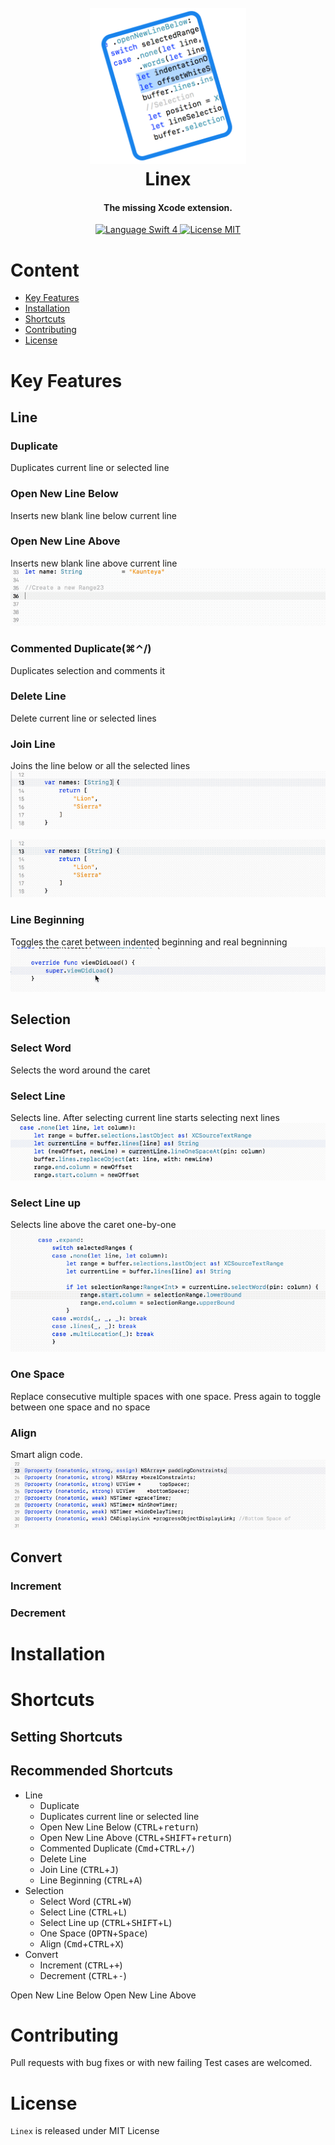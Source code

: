 <h1 align="center">
  <br>
  <img src="/Linex/Assets.xcassets/AppIcon.appiconset/AppIcon_256@2x.png" alt="Markdownify" width="250">
  <br> Linex <br>
</h1>

<h4 align="center">The missing Xcode extension.</h4>

<p align="center">
  <a href="https://swift.org" target="_blank">
    <img src="https://img.shields.io/badge/Swift-4-orange.svg" alt="Language Swift 4">
  </a>
  <a href="https://opensource.org/licenses/MIT" target="_blank">
      <img src="https://img.shields.io/badge/license-MIT-blue.svg" alt="License MIT"/>
  </a> 

# Content
- [Key Features](#key-features)
- [Installation](#installation)
- [Shortcuts](#shortcuts)
- [Contributing](#Contributing)
- [License](#license)

# Key Features

## Line
### Duplicate
Duplicates current line or selected line

### Open New Line Below
Inserts new blank line below current line

### Open New Line Above
Inserts new blank line above current line
![](/Images/openlineabove.gif)

### Commented Duplicate(⌘⌃/)
Duplicates selection and comments it

### Delete Line
Delete current line or selected lines

### Join Line
Joins the line below or all the selected lines
![](/Images/join.gif)

![](/Images/join-selection.gif)

### Line Beginning
Toggles the caret between indented beginning and real begninning
![Line Beginning](/Images/togglehome.gif)

## Selection
### Select Word
Selects the word around the caret

### Select Line
Selects line. After selecting current line starts selecting next lines
![Select line](/Images/selectline.gif)

### Select Line up
Selects line above the caret one-by-one
![Select line up](/Images/selectdownup.gif)

### One Space
Replace consecutive multiple spaces with one space. Press again to toggle between one space and no space

### Align
Smart align code.
![Align](/Images/propertyalign.gif)

## Convert
### Increment
### Decrement

# Installation

# Shortcuts
## Setting Shortcuts
## Recommended Shortcuts
- Line
  - Duplicate
  - Duplicates current line or selected line
  - Open New Line Below (<kbd>CTRL</kbd>+<kbd>return</kbd>)
  - Open New Line Above (<kbd>CTRL</kbd>+<kbd>SHIFT</kbd>+<kbd>return</kbd>)
  - Commented Duplicate (<kbd>Cmd</kbd>+<kbd>CTRL</kbd>+<kbd>/</kbd>)
  - Delete Line
  - Join Line (<kbd>CTRL</kbd>+<kbd>J</kbd>)
  - Line Beginning (<kbd>CTRL</kbd>+<kbd>A</kbd>)
- Selection
  - Select Word (<kbd>CTRL</kbd>+<kbd>W</kbd>)
  - Select Line (<kbd>CTRL</kbd>+<kbd>L</kbd>)
  - Select Line up (<kbd>CTRL</kbd>+<kbd>SHIFT</kbd>+<kbd>L</kbd>)
  - One Space (<kbd>OPTN</kbd>+<kbd>Space</kbd>)
  - Align (<kbd>Cmd</kbd>+<kbd>CTRL</kbd>+<kbd>X</kbd>)
- Convert
  - Increment (<kbd>CTRL</kbd>+<kbd>+</kbd>)
  - Decrement (<kbd>CTRL</kbd>+<kbd>-</kbd>)

Open New Line Below
Open New Line Above

# Contributing
Pull requests with bug fixes or with new failing Test cases are welcomed.

# License
`Linex` is released under MIT License
